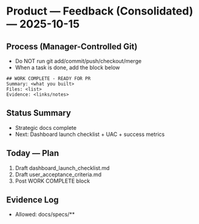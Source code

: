 # Product — Feedback (Consolidated) — 2025-10-15

## Process (Manager-Controlled Git)

- Do NOT run git add/commit/push/checkout/merge
- When a task is done, add the block below

```
## WORK COMPLETE - READY FOR PR
Summary: <what you built>
Files: <list>
Evidence: <links/notes>
```

## Status Summary

- Strategic docs complete
- Next: Dashboard launch checklist + UAC + success metrics

## Today — Plan

1. Draft dashboard_launch_checklist.md
2. Draft user_acceptance_criteria.md
3. Post WORK COMPLETE block

## Evidence Log

- Allowed: docs/specs/\*\*
